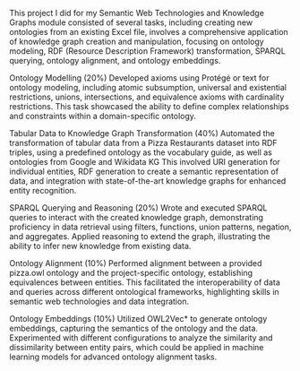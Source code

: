 This project I did for my Semantic Web Technologies and Knowledge Graphs module consisted of several tasks, including creating new ontologies from an existing Excel file, 
involves a comprehensive application of knowledge graph creation and manipulation, focusing on ontology modeling, RDF (Resource Description Framework) transformation, SPARQL querying, ontology alignment, and ontology embeddings. 

Ontology Modelling (20%)
Developed axioms using Protégé or text for ontology modeling, including atomic subsumption, universal and existential restrictions, unions, intersections, and equivalence axioms with cardinality restrictions. 
This task showcased the ability to define complex relationships and constraints within a domain-specific ontology.

Tabular Data to Knowledge Graph Transformation (40%)
Automated the transformation of tabular data from a Pizza Restaurants dataset into RDF triples, using a predefined ontology as the vocabulary guide, as well as ontologies from Google and Wikidata KG
This involved URI generation for individual entities, RDF generation to create a semantic representation of data, and integration with state-of-the-art knowledge graphs for enhanced entity recognition.

SPARQL Querying and Reasoning (20%)
Wrote and executed SPARQL queries to interact with the created knowledge graph, demonstrating proficiency in data retrieval using filters, functions, union patterns, negation, and aggregates. 
Applied reasoning to extend the graph, illustrating the ability to infer new knowledge from existing data.

Ontology Alignment (10%)
Performed alignment between a provided pizza.owl ontology and the project-specific ontology, establishing equivalences between entities. 
This facilitated the interoperability of data and queries across different ontological frameworks, highlighting skills in semantic web technologies and data integration.

Ontology Embeddings (10%)
Utilized OWL2Vec* to generate ontology embeddings, capturing the semantics of the ontology and the data. Experimented with different configurations to analyze the similarity and dissimilarity between entity pairs, 
which could be applied in machine learning models for advanced ontology alignment tasks.
